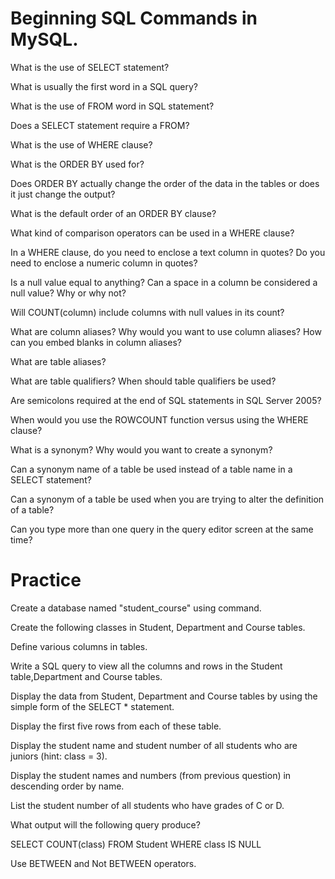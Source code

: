 # Beginning SQL Commands in MySQL.

What is the use of SELECT statement?

What is usually the first word in a SQL query?

What is the use of FROM word in SQL statement?

Does a SELECT statement require a FROM?

What is the use of WHERE clause?

What is the ORDER BY used for?

Does ORDER BY actually change the order of the data in the tables or does it just change the output?

What is the default order of an ORDER BY clause?

What kind of comparison operators can be used in a WHERE clause?

In a WHERE clause, do you need to enclose a text column in quotes? Do you need to enclose a numeric column in quotes?

Is a null value equal to anything? Can a space in a column be considered a null value? Why or why not?

Will COUNT(column) include columns with null values in its count?

What are column aliases? Why would you want to use column aliases? How can you embed blanks in column aliases?

What are table aliases?

What are table qualifiers? When should table qualifiers be used?

Are semicolons required at the end of SQL statements in SQL Server 2005?

When would you use the ROWCOUNT function versus using the WHERE clause?

What is a synonym? Why would you want to create a synonym?

Can a synonym name of a table be used instead of a table name in a SELECT statement?

Can a synonym of a table be used when you are trying to alter the definition of a table?

Can you type more than one query in the query editor screen at the same time?


# Practice

Create a database named "student_course" using command.

Create the following classes in Student, Department and Course tables.

Define various columns in tables.

Write a SQL query to view all the columns and rows in the Student table,Department and Course tables.

Display the data from  Student, Department and Course tables by using the simple form of the SELECT * statement.

Display the first five rows from each of these table.

Display the student name and student number of all students who are juniors (hint: class = 3).

Display the student names and numbers (from previous question) in descending order by name.

List the student number of all students who have grades of C or D.

What output will the following query produce?

SELECT COUNT(class) FROM Student WHERE class IS NULL

Use  BETWEEN and Not BETWEEN operators.
